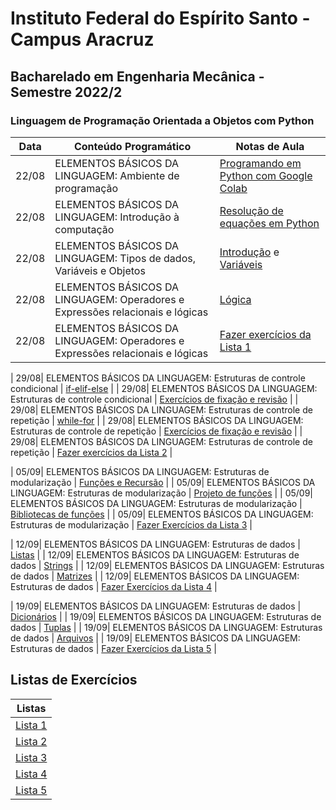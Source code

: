 # Instituto Federal do Espírito Santo - Campus Aracruz
## Bacharelado em Engenharia Mecânica - Semestre 2022/2
### Linguagem de Programação Orientada a Objetos com Python


| Data | Conteúdo Programático | Notas de Aula |
| --- | --- | --- |
| 22/08| ELEMENTOS BÁSICOS DA LINGUAGEM: Ambiente de programação | [Programando em Python com Google Colab](aula-00.ipynb) |
| 22/08| ELEMENTOS BÁSICOS DA LINGUAGEM: Introdução à computação | [Resolução de equações em Python](aula-01.ipynb) |
| 22/08| ELEMENTOS BÁSICOS DA LINGUAGEM: Tipos de dados, Variáveis e Objetos | [Introdução](aula-02.ipynb) e [Variáveis](aula-03.ipynb) |
| 22/08| ELEMENTOS BÁSICOS DA LINGUAGEM: Operadores e Expressões relacionais e lógicas | [Lógica](aula-04.ipynb) |
| 22/08| ELEMENTOS BÁSICOS DA LINGUAGEM: Operadores e Expressões relacionais e lógicas | [Fazer exercícios da Lista 1](lista-01.ipynb) |

| 29/08| ELEMENTOS BÁSICOS DA LINGUAGEM: Estruturas de controle condicional | [if-elif-else](aula-05.ipynb) |
| 29/08| ELEMENTOS BÁSICOS DA LINGUAGEM: Estruturas de controle condicional | [Exercícios de fixação e revisão](aula-06.ipynb) |
| 29/08| ELEMENTOS BÁSICOS DA LINGUAGEM: Estruturas de controle de repetição | [while-for](aula-07.ipynb) |
| 29/08| ELEMENTOS BÁSICOS DA LINGUAGEM: Estruturas de controle de repetição | [Exercícios de fixação e revisão](aula-07b.ipynb) |
| 29/08| ELEMENTOS BÁSICOS DA LINGUAGEM: Estruturas de controle de repetição | [Fazer exercícios da Lista 2](lista-02.ipynb) |

| 05/09| ELEMENTOS BÁSICOS DA LINGUAGEM: Estruturas de modularização | [Funções e Recursão](aula-08.ipynb) |
| 05/09| ELEMENTOS BÁSICOS DA LINGUAGEM: Estruturas de modularização | [Projeto de funções](aula-09.ipynb)  |
| 05/09| ELEMENTOS BÁSICOS DA LINGUAGEM: Estruturas de modularização | [Bibliotecas de funções](aula-10.ipynb)  |
| 05/09| ELEMENTOS BÁSICOS DA LINGUAGEM: Estruturas de modularização | [Fazer Exercícios da Lista 3](lista-03.ipynb) |

| 12/09| ELEMENTOS BÁSICOS DA LINGUAGEM: Estruturas de dados | [Listas](https://penseallen.github.io/PensePython2e/10-listas.html) |
| 12/09| ELEMENTOS BÁSICOS DA LINGUAGEM: Estruturas de dados | [Strings](https://penseallen.github.io/PensePython2e/08-strings.html) |
| 12/09| ELEMENTOS BÁSICOS DA LINGUAGEM: Estruturas de dados | [Matrizes](aula-11.ipynb) |
| 12/09| ELEMENTOS BÁSICOS DA LINGUAGEM: Estruturas de dados | [Fazer Exercícios da Lista 4](lista-04.ipynb) |

| 19/09| ELEMENTOS BÁSICOS DA LINGUAGEM: Estruturas de dados | [Dicionários](https://penseallen.github.io/PensePython2e/11-dicionarios.html) |
| 19/09| ELEMENTOS BÁSICOS DA LINGUAGEM: Estruturas de dados | [Tuplas](https://penseallen.github.io/PensePython2e/12-tuplas.html) |
| 19/09| ELEMENTOS BÁSICOS DA LINGUAGEM: Estruturas de dados | [Arquivos](aula-12.ipynb) |
| 19/09| ELEMENTOS BÁSICOS DA LINGUAGEM: Estruturas de dados | [Fazer Exercícios da Lista 5](lista-05.ipynb) |
## Listas de Exercícios

| Listas |
| ---    |
| [Lista 1](lista-01.ipynb) |
| [Lista 2](lista-02.ipynb) |
| [Lista 3](lista-03.ipynb) |
| [Lista 4](lista-04.ipynb) |
| [Lista 5](lista-05.ipynb) |

